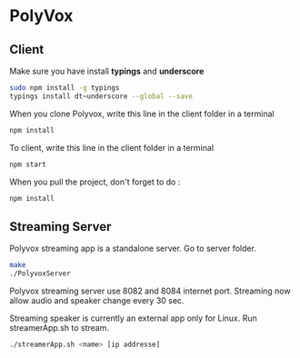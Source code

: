 # PolyVox

## Client

Make sure you have install **typings** and **underscore**
 
``` bash
sudo npm install -g typings
typings install dt~underscore --global --save
``` 

When you clone Polyvox, write this line in the client folder in a terminal

``` bash
npm install
```

To client, write this line in the client folder in a terminal

``` bash
npm start
```

When you pull the project, don't forget to do : 
``` bash
npm install
```

## Streaming Server

Polyvox streaming app is a standalone server. Go to server folder.

``` bash
make
./PolyvoxServer
```

Polyvox streaming server use 8082 and 8084 internet port.
Streaming now allow audio and speaker change every 30 sec.

Streaming speaker is currently an external app only for Linux. Run streamerApp.sh to stream.

``` bash
./streamerApp.sh <name> [ip addresse]
```
